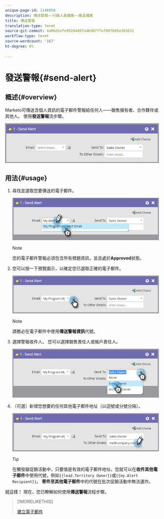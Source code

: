 ```yaml
---
unique-page-id: 1146958
description: 傳送警報——行銷人員檔案——產品檔案
title: 傳送警報
translation-type: tm+mt
source-git-commit: 4a0bd2efe99284807a46d07ffef0070d9a303631
workflow-type: tm+mt
source-wordcount: '167'
ht-degree: 0%

---
```



# 發送警報{#send-alert}

## 概述{#overview}

Marketo可傳送含個人資訊的電子郵件警報給任何人——銷售擁有者、合作夥伴或其他人。 使用&#x200B;**發送警報**&#x200B;流步驟。

![](assets/one-1.png)

## 用法{#usage}

1. 尋找並選取您要傳送的電子郵件。

   ![](assets/two-1.png)

   >[!NOTE]
   >
   >您的電子郵件警報必須包含所有標題資訊，並且處於&#x200B;**Approved**&#x200B;狀態。

1. 您可以按一下預覽圖示，以確定您已選取正確的電子郵件。

   ![](assets/three-1.png)

   >[!NOTE]
   >
   >請務必在電子郵件中使用&#x200B;**傳送警報資訊**&#x200B;代號。

1. 選擇警報收件人。 您可以選擇銷售責任人或帳戶責任人。

   ![](assets/four-2.png)

1. （可選）新增您想要的任何其他電子郵件地址（以逗號或分號分隔）。

   ![](assets/five.png)

   >[!TIP]
   >
   >在觸發器促銷活動中，只要值是有效的電子郵件地址，您就可以在&#x200B;**收件其他電子郵件**&#x200B;中使用代號，例如`{{lead.Territory Owner}}`或`{{my.Alert Recipient}}`。 **寄件至其他電子郵件**&#x200B;中的代號在批次促銷活動中無法運作。

就這樣！ 現在，您已瞭解如何使用&#x200B;**傳送警報**&#x200B;流程步驟。

>[!MORELIKETHIS]
>
>[建立電子郵件](/help/marketo/product-docs/email-marketing/general/creating-an-email/create-an-email.md)
